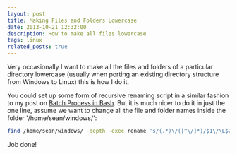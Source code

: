 ```yaml
---
layout: post
title: Making Files and Folders Lowercase
date: 2013-10-21 12:32:00
description: How to make all files lowercase
tags: linux
related_posts: true
---
```


Very occasionally I want to make all the files and folders of a particular directory lowercase (usually when porting an existing directory structure from Windows to Linux) this is how I do it. 

You could set up some form of recursive renaming script in a similar fashion to my post on [Batch Process in Bash](https://seanelvidge.github.io/blog/2011/batch-process-in-bash/). But it is much nicer to do it in just the one line, assume we want to change all the file and folder names inside the folder '/home/sean/windows/':

```bash
find /home/sean/windows/ -depth -exec rename 's/(.*)\/([^\/]*)/$1\/\L$2/' {} \;
```

Job done!

